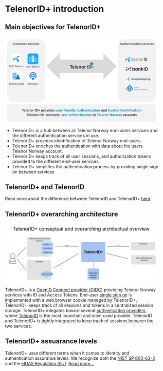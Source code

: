 # TelenorID\+ introduction



## Main objectives for TelenorID\+

![Telenor IDpluss onepager](images/TelenorIDpluss_onepager.png)


* TelenorID+ is a hub between all Telenor Norway end-users services and the different authentication services in use.
* TelenorID+ provides identification of Telenor Norway end-users.
* TelenorID+ enriches the authentication with data about the users Telenor Norway account.
* TelenorID+ keeps track of all user sessions, and authorization tokens provided to the different end-user services.
* TelenorID+ simplifies the authentication process by providing single sign on between services

## TelenorID\+ and TelenorID
Read more about the difference between TelenorID and TelenorID\+ [here](TelenorID_TelenorID_Plus_-_term.md).

## TelenorID\+ overarching architecture


![Telenor IDpluss overarching](images/TelenorIDpluss_overarching_consept.png)

TelenorID\+ is a [OpenID Connect provider (OIDC)](OIDC_basics.md) providing Telenor Norway services with ID and Access Tokens. End-user [single sign on](TelenorID_Plus_-_SSO.md) is implemented with a web browser cookie managed by  TelenorID\+.  TelenorID\+ keeps track of all sessions and tokens in a centralized session storage. TelenorID\+ integates toward several [authentication providers](@todo), where [TelenorID](https://docs.telenordigital.com/connect/) is the most important and most used provider. TelenorID and TelenorID\+ is tightly integrated to keep track of sessions between the two services.

## TelenorID\+ assuarance levels

TelenorID\+ uses different terms when it comes to identity and authentication assurance levels. We recognize both the [NIST SP 800-63-3](https://pages.nist.gov/800-63-3/) and the [eIDAS Regulation (EU)](http://eur-lex.europa.eu/legal-content/EN/TXT/?uri=uriserv%3AOJ.L_.2014.257.01.0073.01.ENG). 
[Read more...](TelenorID_Plus_-_assurance_level.md)
